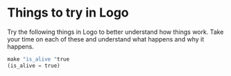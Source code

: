 # Things to try in Logo

Try the following things in Logo to better understand how things work. Take your time on each of these and understand what happens and why it happens.

```lisp
make "is_alive "true
(is_alive = true)
```
